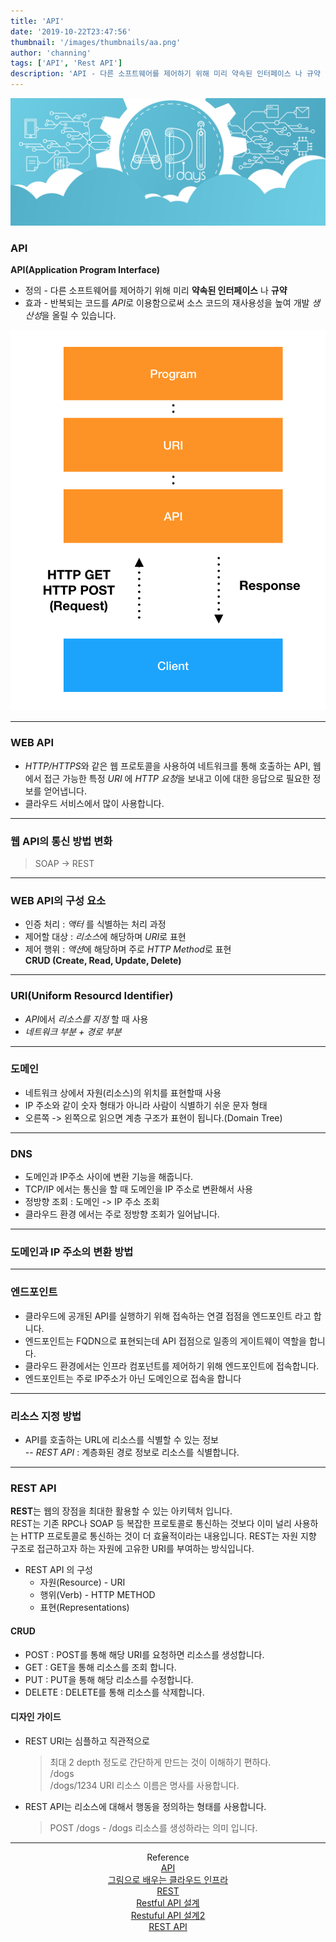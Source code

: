 ```yaml
---
title: 'API'
date: '2019-10-22T23:47:56'
thumbnail: '/images/thumbnails/aa.png'
author: 'channing'
tags: ['API', 'Rest API']
description: 'API - 다른 소프트웨어를 제어하기 위해 미리 약속된 인터페이스 나 규약 입니다.'
---
```


![aa](./aa.png)

### API

**API(Application Program Interface)**

- 정의 - 다른 소프트웨어를 제어하기 위해 미리 <b>약속된 인터페이스</b> 나 <b>규약</b>
- 효과 - 반복되는 코드를 *API*로 이용함으로써 소스 코드의 재사용성을 높여 개발 *생산성*을 올릴 수 있습니다.

![APIStructure](./APIstructure.png)

---

### WEB API

- *HTTP/HTTPS*와 같은 웹 프로토콜을 사용하여 네트워크를 통해 호출하는 API, 웹에서 접근 가능한 특정 _URI_ 에 *HTTP 요청*을 보내고 이에 대한 응답으로 필요한 정보를 얻어냅니다.
- 클라우드 서비스에서 많이 사용합니다.

<!-- ### SOA
+ 대규모 시스템 구축 시 업무상의 일에 해당하는 부분을 소프트웨어의 서비스로 판단하여 네트워크에 연동하며 시스템을 구축해 가는 방법론 입니다.
+ 폐쇄적인 네트워크 안에서 사내 정보 시스템들을 연계 합니다. -->

---

### 웹 API의 통신 방법 변화

> SOAP -> REST

---

### WEB API의 구성 요소

- 인증 처리 : _액터_ 를 식별하는 처리 과정
- 제어할 대상 : *리소스*에 해당하며 *URI*로 표현
- 제어 행위 : *액션*에 해당하며 주로 *HTTP Method*로 표현<br>
  **CRUD (Create, Read, Update, Delete)**

---

### URI(Uniform Resourcd Identifier)

- *API*에서 _리소스를 지정_ 할 때 사용
- _네트워크 부분 + 경로 부분_

---

### 도메인

- 네트워크 상에서 자원(리소스)의 위치를 표현할때 사용
- IP 주소와 같이 숫자 형태가 아니라 사람이 식별하기 쉬운 문자 형태
- 오른쪽 -> 왼쪽으로 읽으면 계층 구조가 표현이 됩니다.(Domain Tree)

---

### DNS

- 도메인과 IP주소 사이에 변환 기능을 해줍니다.
- TCP/IP 에서는 통신을 할 때 도메인을 IP 주소로 변환해서 사용
- 정방향 조회 : 도메인 -> IP 주소 조회
- 클라우드 환경 에서는 주로 정방향 조회가 일어납니다.

---

### 도메인과 IP 주소의 변환 방법

---

### 엔드포인트

- 클라우드에 공개된 API를 실행하기 위해 접속하는 연결 접점을 엔드포인트 라고 합니다.
- 엔드포인트는 FQDN으로 표현되는데 API 접점으로 일종의 게이트웨이 역할을 합니다.
- 클라우드 환경에서는 인프라 컴포넌트를 제어하기 위해 엔드포인트에 접속합니다.
- 엔드포인트는 주로 IP주소가 아닌 도메인으로 접속을 합니다

---

### 리소스 지정 방법

- API를 호출하는 URL에 리소스를 식별할 수 있는 정보<br>
  -- _REST API_ : 계층화된 경로 정보로 리소스를 식별합니다.<br>

---

### REST API

**REST**는 웹의 장점을 최대한 활용할 수 있는 아키텍처 입니다. <br>
REST는 기존 RPC나 SOAP 등 복잡한 프로토콜로 통신하는 것보다 이미 널리 사용하는 HTTP 프로토콜로 통신하는 것이 더 효율적이라는 내용입니다. REST는 자원 지향 구조로 접근하고자 하는 자원에 고유한 URI를 부여하는 방식입니다.

- REST API 의 구성
  - 자원(Resource) - URI
  - 행위(Verb) - HTTP METHOD
  - 표현(Representations)

#### CRUD

- POST : POST를 통해 해당 URI를 요청하면 리소스를 생성합니다.
- GET : GET을 통해 리소스를 조회 합니다.
- PUT : PUT을 통해 해당 리소스를 수정합니다.
- DELETE : DELETE를 통해 리소스를 삭제합니다.

#### 디자인 가이드

- REST URI는 심플하고 직관적으로

  > 최대 2 depth 정도로 간단하게 만드는 것이 이해하기 편하다.<br>
  > /dogs <br>
  > /dogs/1234
  > URI 리소스 이름은 명사를 사용합니다.

- REST API는 리소스에 대해서 행동을 정의하는 형태를 사용합니다.
  > POST /dogs - /dogs 리소스를 생성하라는 의미 입니다.

---

<center>

Reference <br>
[API](https://jungwoon.github.io/infra,%20api,%20cloud/2019/01/31/Api-Summary/) <br>
[그림으로 배우는 클라우드 인프라](https://book.naver.com/bookdb/book_detail.nhn?bid=12071725) <br>
[REST](https://meetup.toast.com/posts/92)<br>
[Restful API 설계](https://sanghaklee.tistory.com/57) <br>
[Restuful API 설계2](https://spoqa.github.io/2012/02/27/rest-introduction.html)<br>
[REST API](https://bcho.tistory.com/954)

  </center>
